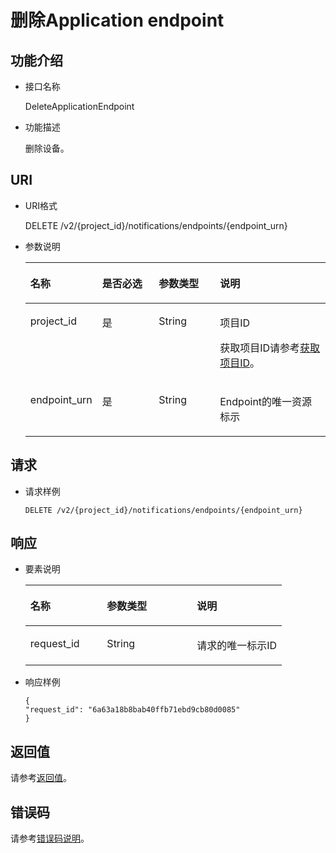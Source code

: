 # 删除Application endpoint<a name="ZH-CN_TOPIC_0118712466"></a>

## 功能介绍<a name="zh-cn_topic_0118694308_section24495972"></a>

-   接口名称

    DeleteApplicationEndpoint

-   功能描述

    删除设备。


## URI<a name="zh-cn_topic_0118694308_section19137160"></a>

-   URI格式

    DELETE /v2/\{project\_id\}/notifications/endpoints/\{endpoint\_urn\}

-   参数说明

    <a name="zh-cn_topic_0118694308_table4609929"></a>
    <table><thead align="left"><tr id="zh-cn_topic_0118694308_row10805765"><th class="cellrowborder" valign="top" width="20.990000000000002%" id="mcps1.1.5.1.1"><p id="zh-cn_topic_0118694308_p2851790"><a name="zh-cn_topic_0118694308_p2851790"></a><a name="zh-cn_topic_0118694308_p2851790"></a>名称</p>
    </th>
    <th class="cellrowborder" valign="top" width="19.75%" id="mcps1.1.5.1.2"><p id="zh-cn_topic_0118694308_p29668407"><a name="zh-cn_topic_0118694308_p29668407"></a><a name="zh-cn_topic_0118694308_p29668407"></a>是否必选</p>
    </th>
    <th class="cellrowborder" valign="top" width="20.990000000000002%" id="mcps1.1.5.1.3"><p id="zh-cn_topic_0118694308_p54330728"><a name="zh-cn_topic_0118694308_p54330728"></a><a name="zh-cn_topic_0118694308_p54330728"></a>参数类型</p>
    </th>
    <th class="cellrowborder" valign="top" width="38.269999999999996%" id="mcps1.1.5.1.4"><p id="zh-cn_topic_0118694308_p38712842"><a name="zh-cn_topic_0118694308_p38712842"></a><a name="zh-cn_topic_0118694308_p38712842"></a>说明</p>
    </th>
    </tr>
    </thead>
    <tbody><tr id="zh-cn_topic_0118694308_row55017151"><td class="cellrowborder" valign="top" width="20.990000000000002%" headers="mcps1.1.5.1.1 "><p id="zh-cn_topic_0118694308_p27204259"><a name="zh-cn_topic_0118694308_p27204259"></a><a name="zh-cn_topic_0118694308_p27204259"></a>project_id</p>
    </td>
    <td class="cellrowborder" valign="top" width="19.75%" headers="mcps1.1.5.1.2 "><p id="zh-cn_topic_0118694308_p56061334"><a name="zh-cn_topic_0118694308_p56061334"></a><a name="zh-cn_topic_0118694308_p56061334"></a>是</p>
    </td>
    <td class="cellrowborder" valign="top" width="20.990000000000002%" headers="mcps1.1.5.1.3 "><p id="zh-cn_topic_0118694308_p44674243"><a name="zh-cn_topic_0118694308_p44674243"></a><a name="zh-cn_topic_0118694308_p44674243"></a>String</p>
    </td>
    <td class="cellrowborder" valign="top" width="38.269999999999996%" headers="mcps1.1.5.1.4 "><p id="zh-cn_topic_0118694308_p61843920"><a name="zh-cn_topic_0118694308_p61843920"></a><a name="zh-cn_topic_0118694308_p61843920"></a>项目ID</p>
    <p id="zh-cn_topic_0118694308_p19724370"><a name="zh-cn_topic_0118694308_p19724370"></a><a name="zh-cn_topic_0118694308_p19724370"></a>获取项目ID请参考<a href="获取项目ID.md">获取项目ID</a>。</p>
    </td>
    </tr>
    <tr id="zh-cn_topic_0118694308_row25704456"><td class="cellrowborder" valign="top" width="20.990000000000002%" headers="mcps1.1.5.1.1 "><p id="zh-cn_topic_0118694308_p1686169"><a name="zh-cn_topic_0118694308_p1686169"></a><a name="zh-cn_topic_0118694308_p1686169"></a>endpoint_urn</p>
    </td>
    <td class="cellrowborder" valign="top" width="19.75%" headers="mcps1.1.5.1.2 "><p id="zh-cn_topic_0118694308_p2362032"><a name="zh-cn_topic_0118694308_p2362032"></a><a name="zh-cn_topic_0118694308_p2362032"></a>是</p>
    </td>
    <td class="cellrowborder" valign="top" width="20.990000000000002%" headers="mcps1.1.5.1.3 "><p id="zh-cn_topic_0118694308_p57106866"><a name="zh-cn_topic_0118694308_p57106866"></a><a name="zh-cn_topic_0118694308_p57106866"></a>String</p>
    </td>
    <td class="cellrowborder" valign="top" width="38.269999999999996%" headers="mcps1.1.5.1.4 "><p id="zh-cn_topic_0118694308_p62253449"><a name="zh-cn_topic_0118694308_p62253449"></a><a name="zh-cn_topic_0118694308_p62253449"></a>Endpoint的唯一资源标示</p>
    </td>
    </tr>
    </tbody>
    </table>


## 请求<a name="zh-cn_topic_0118694308_section38016717"></a>

-   请求样例

    ```
    DELETE /v2/{project_id}/notifications/endpoints/{endpoint_urn}
    ```


## 响应<a name="zh-cn_topic_0118694308_section6606141"></a>

-   要素说明

    <a name="zh-cn_topic_0118694308_table31562473"></a>
    <table><thead align="left"><tr id="zh-cn_topic_0118694308_row1437453"><th class="cellrowborder" valign="top" width="29.872987298729875%" id="mcps1.1.4.1.1"><p id="zh-cn_topic_0118694308_p49324898"><a name="zh-cn_topic_0118694308_p49324898"></a><a name="zh-cn_topic_0118694308_p49324898"></a>名称</p>
    </th>
    <th class="cellrowborder" valign="top" width="35.063506350635066%" id="mcps1.1.4.1.2"><p id="zh-cn_topic_0118694308_p35893824"><a name="zh-cn_topic_0118694308_p35893824"></a><a name="zh-cn_topic_0118694308_p35893824"></a>参数类型</p>
    </th>
    <th class="cellrowborder" valign="top" width="35.063506350635066%" id="mcps1.1.4.1.3"><p id="zh-cn_topic_0118694308_p21718606"><a name="zh-cn_topic_0118694308_p21718606"></a><a name="zh-cn_topic_0118694308_p21718606"></a>说明</p>
    </th>
    </tr>
    </thead>
    <tbody><tr id="zh-cn_topic_0118694308_row23656219"><td class="cellrowborder" valign="top" width="29.872987298729875%" headers="mcps1.1.4.1.1 "><p id="zh-cn_topic_0118694308_p37105578"><a name="zh-cn_topic_0118694308_p37105578"></a><a name="zh-cn_topic_0118694308_p37105578"></a>request_id</p>
    </td>
    <td class="cellrowborder" valign="top" width="35.063506350635066%" headers="mcps1.1.4.1.2 "><p id="zh-cn_topic_0118694308_p52761866"><a name="zh-cn_topic_0118694308_p52761866"></a><a name="zh-cn_topic_0118694308_p52761866"></a>String</p>
    </td>
    <td class="cellrowborder" valign="top" width="35.063506350635066%" headers="mcps1.1.4.1.3 "><p id="zh-cn_topic_0118694308_p45852771"><a name="zh-cn_topic_0118694308_p45852771"></a><a name="zh-cn_topic_0118694308_p45852771"></a>请求的唯一标示ID</p>
    </td>
    </tr>
    </tbody>
    </table>

-   响应样例

    ```
    {
    "request_id": "6a63a18b8bab40ffb71ebd9cb80d0085"
    }
    ```


## 返回值<a name="section242171292113"></a>

请参考[返回值](返回值.md)。

## 错误码<a name="section73211020122511"></a>

请参考[错误码说明](错误码说明.md)。

